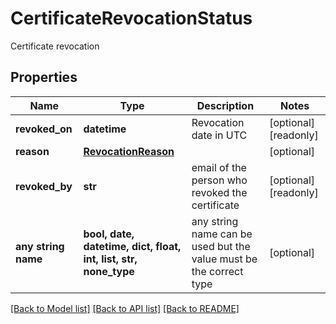 # CertificateRevocationStatus

Certificate revocation

## Properties
Name | Type | Description | Notes
------------ | ------------- | ------------- | -------------
**revoked_on** | **datetime** | Revocation date in UTC | [optional] [readonly] 
**reason** | [**RevocationReason**](RevocationReason.md) |  | [optional] 
**revoked_by** | **str** | email of the person who revoked the certificate | [optional] [readonly] 
**any string name** | **bool, date, datetime, dict, float, int, list, str, none_type** | any string name can be used but the value must be the correct type | [optional]

[[Back to Model list]](../README.md#documentation-for-models) [[Back to API list]](../README.md#documentation-for-api-endpoints) [[Back to README]](../README.md)


